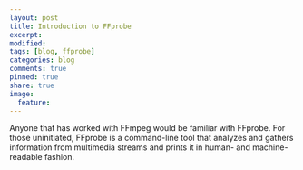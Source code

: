 ```yaml
---
layout: post
title: Introduction to FFprobe
excerpt:
modified:
tags: [blog, ffprobe]
categories: blog
comments: true
pinned: true
share: true
image:
  feature:
---
```


Anyone that has worked with FFmpeg would be familiar with FFprobe. For those uninitiated, FFprobe is a command-line tool that analyzes and gathers information from multimedia streams and prints it in human- and machine- readable fashion.
